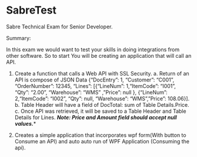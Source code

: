 # SabreTest

Sabre Technical Exam for Senior Developer.

Summary:

In this exam we would want to test your skills in doing integrations from other software. 
So to start You will be creating an application that will call an API.

1. Create a function that calls a Web API with SSL Security.
     a. Return of an API is compose of JSON Data {“DocEntry”: 1, “Customer”: “C001”, “OrderNumber”: 12345, “Lines”: [{“LineNum”: 1,“ItemCode”: “I001”, “Qty”: “2.00”,             “Warehouse”: “WMS” ,”Price”: null }, {“LineNum”: 2,“ItemCode”: “I002”, “Qty”: null, “Warehouse”: “WMS”,”Price”: 108.06}].
     b. Table Header will have a field of DocTotal: sum of Table Details.Price.
     c. Once API was retrieved, it will be saved to a Table Header and Table Details for Lines.
***Note: Price and Amount field should accept null values.****

2. Creates a simple application that incorporates wpf form(With button to Consume an API) and auto auto run of WPF Application (Consuming the api).
